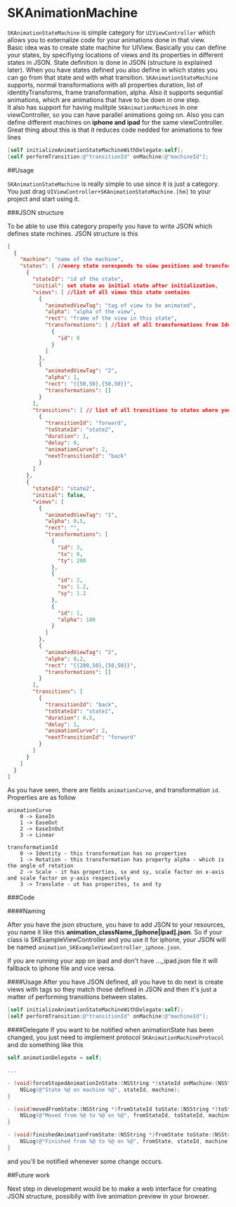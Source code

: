 SKAnimationMachine
==================

`SKAnimationStateMachine` is simple category for `UIViewController` which allows you to externalize code for your animations done in that view. </br>
Basic idea was to create state machine for UIView. Basically you can define your states, by specifiying locations of views and its properties in different states in JSON. State definition is done in JSON (structure is explained later). When you have states defined you also define in which states you can go from that state and with what transition.
`SKAnimationStateMachine` supports, normal transformations with all properties duration, list of identityTransforms, frame transformation, alpha. Also it supports sequntial animations, which are animations that have to be doen in one step.</br>
It also has support for having mulitple `SKAnimationMachine`s in one viewController, so you can have parallel animations going on. Also you can define different machines on **iphone and ipad** for the same viewController. </br>
Great thing about this is that it reduces code nedded for animations to few lines

```objective-c
[self initializeAnimationStateMachineWithDelegate:self];
[self performTransition:@"transitionId" onMachine:@"machineId"];
```


##Usage

`SKAnimationStateMachine` is really simple to use since it is just a category. You just drag `UIViewController+SKAnimationStateMachine.[hm]` to your project and start using it.

###JSON structure

To be able to use this category properly you have to write JSON which defines state mchines. JSON structure is this

```json
[
  {
    "machine": "name of the machine",
    "states": [ //every state coresponds to view positions and transformations
      {
        "stateId": "id of the state",
        "initial": set state as initial state after initialization,
        "views": [ //list of all views this state contains
          {
            "animatedViewTag": "tag of view to be animated",
            "alpha": "alpha of the view",
            "rect": "frame of the view in this state",
            "transformations": [ //list of all transformations from Identity to get to wanted state
              {
                "id": 0
              }
            ]
          },
          {
            "animatedViewTag": "2",
            "alpha": 1,
            "rect": "{{50,50},{50,50}}",
            "transformations": []
          }
        ],
        "transitions": [ // list of all transitions to states where you can get to
          {
            "transitionId": "forward",
            "toStateId": "state2",
            "duration": 1,
            "delay": 0,
            "animationCurve": 2,
            "nextTransitionId": "back"
          }
        ]
      },
      {
        "stateId": "state2",
        "initial": false,
        "views": [
          {
            "animatedViewTag": "1",
            "alpha": 0.5,
            "rect": "",
            "transformations": [
              {
                "id": 3,
                "tx": 0,
                "ty": 200
              },
              {
                "id": 2,
                "sx": 1.2,
                "sy": 1.2
              },
              {
                "id": 1,
                "alpha": 180
              }
            ]
          },
          {
            "animatedViewTag": "2",
            "alpha": 0.2,
            "rect": "{{200,50},{50,50}}",
            "transformations": []
          }
        ],
        "transitions": [
          {
            "transitionId": "back",
            "toStateId": "state1",
            "duration": 0.5,
            "delay": 1,
            "animationCurve": 2,
            "nextTransitionId": "forward"
          }
        ]
      }
    ]
  }
]
```

As you have seen, there are fields `animationCurve`, and transformation `id`. Properties are as follow

```
animationCurve
	0 -> EaseIn
	1 -> EaseOut
	2 -> EaseInOut
	3 -> Linear
```

```
transformationId
	0 -> Identity - this transformation has no properties
	1 -> Rotation - this transformation has property alpha - which is the angle of rotation
	2 -> Scale - it has properties, sx and sy, scale factor on x-axis and scale factor on y-axis respectively
	3 -> Translate - ut has properites, tx and ty
```

###Code

####Naming

After you have the json structure, you have to add JSON to your resources, you name it like this **animation\_className\_[iphone|ipad].json**. So if your class is SKExampleViewController and you use it for iphone, your JSON will be named `animation_SKExampleViewController_iphone.json`.</br>

If you are running your app on ipad and don't have …_ipad.json file it will fallback to iphone file and vice versa.

####Usage
After you have JSON defined, all you have to do next is create views with tags so they match those defined in JSON and then it's just a matter of performing transitions between states.

```objective-c
[self initializeAnimationStateMachineWithDelegate:self];
[self performTransition:@"transitionId" onMachine:@"machineId"];
```

####Delegate
If you want to be notified when animationState has been changed, you just need to implement protocol `SKAnimationMachineProtocol` and do something like this

```objective-c
self.animationDelegate = self;

...

- (void)forceStopedAnimationInState:(NSString *)stateId onMachine:(NSString *)machine {
    NSLog(@"State %@ on machine %@", stateId, machine);
}

- (void)movedFromState:(NSString *)fromStateId toState:(NSString *)toStateId onMachine:(NSString *)machine {
    NSLog(@"Moved from %@ to %@ on %@", fromStateId, toStateId, machine);
}

- (void)finishedAnimationFromState:(NSString *)fromState toState:(NSString *)stateId onMachine:(NSString *)machine {
    NSLog(@"Finished from %@ to %@ on %@", fromState, stateId, machine);
}
```

and you'll be notified whenever some change occurs.

##Future work

Next step in development would be to make a web interface for creating JSON structure, possiblly with live animation preview in your browser.